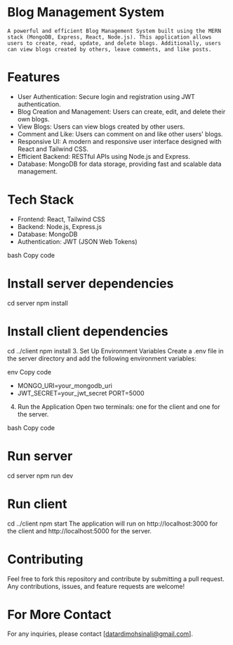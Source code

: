 # Blog Management System 
 `A powerful and efficient Blog Management System built using the MERN stack (MongoDB, Express, React, Node.js). This application allows users to create, read, update, and delete blogs. Additionally, users can view blogs created by others, leave comments, and like posts.`

# Features
- User Authentication: Secure login and registration using JWT authentication.
- Blog Creation and Management: Users can create, edit, and delete their own blogs.
- View Blogs: Users can view blogs created by other users.
- Comment and Like: Users can comment on and like other users' blogs.
- Responsive UI: A modern and responsive user interface designed with React and Tailwind CSS.
- Efficient Backend: RESTful APIs using Node.js and Express.
- Database: MongoDB for data storage, providing fast and scalable data management.

# Tech Stack
- Frontend: React, Tailwind CSS
- Backend: Node.js, Express.js
- Database: MongoDB
- Authentication: JWT (JSON Web Tokens)

bash
Copy code
# Install server dependencies
cd server
npm install

# Install client dependencies
cd ../client
npm install
3. Set Up Environment Variables
Create a .env file in the server directory and add the following environment variables:

env
Copy code
- MONGO_URI=your_mongodb_uri
- JWT_SECRET=your_jwt_secret
PORT=5000
4. Run the Application
Open two terminals: one for the client and one for the server.

bash
Copy code
# Run server
cd server
npm run dev

# Run client
cd ../client
npm start
The application will run on http://localhost:3000 for the client and http://localhost:5000 for the server.

# Contributing
Feel free to fork this repository and contribute by submitting a pull request. Any contributions, issues, and feature requests are welcome!


# For More Contact
For any inquiries, please contact [datardimohsinali@gmail.com].
